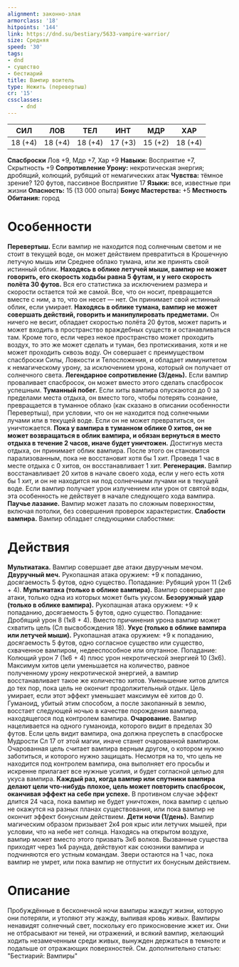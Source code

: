 ```yaml
---
alignment: законно-злая
armorclass: '18'
hitpoints: '144'
link: https://dnd.su/bestiary/5633-vampire-warrior/
size: Средняя
speed: '30'
tags:
- dnd
- существо
- бестиарий
title: Вампир воитель
type: Нежить (перевертыш)
cr: '15'
cssclasses:
    - dnd
---
```



| СИЛ | ЛОВ | ТЕЛ | ИНТ | МДР | ХАР |
|---|---|---|---|---|---|
| 18 (+4) | 18 (+4) | 18 (+4) | 17 (+3) | 15 (+2) | 18 (+4) |
**Спасброски** Лов +9, Мдр +7, Хар +9
**Навыки:** Восприятие +7, Скрытность +9
**Сопротивление Урону:** некротическая энергия; дробящий, колющий, рубящий от немагических атак
**Чувства:** тёмное зрение? 120 футов, пассивное Восприятие 17
**Языки:** все, известные при жизни
**Опасность:** 15 (13 000 опыта)
**Бонус Мастерства:** +5
**Местность Обитания:** город


# Особенности
**Перевертыш.** Если вампир не находится под солнечным светом и не стоит в текущей воде, он может действием превратиться в Крошечную летучую мышь или Среднее облако тумана, или же принять свой истинный облик.
**Находясь в облике летучей мыши, вампир не может говорить, его скорость ходьбы равна 5 футам, и у него скорость полёта 30 футов.** Вся его статистика за исключением размера и скорости остается той же самой. Все, что он носит, превращается вместе с ним, а то, что он несет — нет. Он принимает свой истинный облик, если умирает.
**Находясь в облике тумана, вампир не может совершать действий, говорить и манипулировать предметами.** Он ничего не весит, обладает скоростью полёта 20 футов, может парить и может входить в пространство враждебных существ и останавливаться там. Кроме того, если через некое пространство может проходить воздух, то это же может сделать и туман, без протискивания, хотя и не может проходить сквозь воду. Он совершает с преимуществом спасброски Силы, Ловкости и Телосложения, и обладает иммунитетом к немагическому урону, за исключением урона, который он получает от солнечного света.
**Легендарное сопротивление (3/день).** Если вампир проваливает спасбросок, он может вместо этого сделать спасбросок успешным.
**Туманный побег.** Если хиты вампира опускаются до 0 за пределами места отдыха, он вместо того, чтобы потерять сознание, превращается в туманное облако (как сказано в описании особенности Перевертыш), при условии, что он не находится под солнечными лучами или в текущей воде. Если он не может превратиться, он уничтожается.
**Пока у вампира в туманном облике 0 хитов, он не может возвращаться в облик вампира, и обязан вернуться в место отдыха в течение 2 часов, иначе будет уничтожен.** Достигнув места отдыха, он принимает облик вампира. После этого он становится парализованным, пока не восстановит хотя бы 1 хит. Проведя 1 час в месте отдыха с 0 хитов, он восстанавливает 1 хит.
**Регенерация.** Вампир восстанавливает 20 хитов в начале своего хода, если у него есть хотя бы 1 хит, и он не находится ни под солнечными лучами ни в текущей воде. Если вампир получает урон излучением или урон от святой воды, эта особенность не действует в начале следующего хода вампира.
**Паучье лазание.** Вампир может лазать по сложным поверхностям, включая потолки, без совершения проверок характеристик.
**Слабости вампира.** Вампир обладает следующими слабостями:


# Действия
**Мультиатака.** Вампир совершает две атаки двуручным мечом.
**Двуручный меч.** Рукопашная атака оружием: +9 к попаданию, досягаемость 5 футов, одно существо. Попадание: Рубящий урон 11 (2к6 + 4).
**Мультиатака (только в облике вампира).** Вампир совершает две атаки, только одна из которых может быть укусом.
**Безоружный удар (только в облике вампира).** Рукопашная атака оружием: +9 к попаданию, досягаемость 5 футов, одно существо. Попадание: Дробящий урон 8 (1к8 + 4). Вместо причинения урона вампир может схватить цель (Сл высвобождения 18).
**Укус (только в облике вампира или летучей мыши).** Рукопашная атака оружием: +9 к попаданию, досягаемость 5 футов, одно согласное существо или существо, схваченное вампиром, недееспособное или опутанное. Попадание: Колющий урон 7 (1к6 + 4) плюс урон некротической энергией 10 (3к6). Максимум хитов цели уменьшается на количество, равное полученному урону некротической энергией, а вампир восстанавливает такое же количество хитов. Уменьшение хитов длится до тех пор, пока цель не окончит продолжительный отдых. Цель умирает, если этот эффект уменьшает максимум её хитов до 0. Гуманоид, убитый этим способом, а после закопанный в землю, восстает следующей ночью в качестве порождения вампира, находящегося под контролем вампира.
**Очарование.** Вампир нацеливается на одного гуманоида, которого видит в пределах 30 футов. Если цель видит вампира, она должна преуспеть в спасброске Мудрости Сл 17 от этой магии, иначе станет очарованной вампиром. Очарованная цель считает вампира верным другом, о котором нужно заботиться, и которого нужно защищать. Несмотря на то, что цель не находится под контролем вампира, она выполняет его просьбы и искренне прилагает все нужные усилия, и будет согласной целью для укуса вампира.
**Каждый раз, когда вампир или спутники вампира делают цели что-нибудь плохое, цель может повторить спасбросок, оканчивая эффект на себе при успехе.** В противном случае эффект длится 24 часа, пока вампир не будет уничтожен, пока вампир с целью не окажутся на разных планах существования, или пока вампир не окончит эффект бонусным действием.
**Дети ночи (1/день).** Вампир магическим образом призывает 2к4 роя крыс или летучих мышей, при условии, что на небе нет солнца. Находясь на открытом воздухе, вампир может вместо этого призвать 3к6 волков. Вызванные существа приходят через 1к4 раунда, действуют как союзники вампира и подчиняются его устным командам. Звери остаются на 1 час, пока вампир не умрет, или пока вампир не отпустит их бонусным действием.


# Описание
Пробуждённые в бесконечной ночи вампиры жаждут жизни, которую они потеряли, и утоляют эту жажду, выпивая кровь живых. Вампиры ненавидят солнечный свет, поскольку его прикосновение жжет их. Они не отбрасывают ни теней, ни отражений, и всякий вампир, желающий ходить незамеченным среди живых, вынужден держаться в темноте и подальше от отражающих поверхностей. См. дополнительно статью: "Бестиарий: Вампиры"